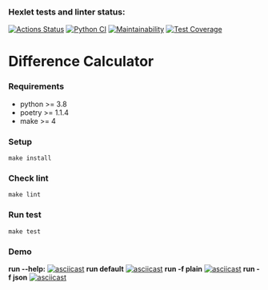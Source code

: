 ### Hexlet tests and linter status:
[![Actions Status](https://github.com/mvaload/python-project-lvl2/workflows/hexlet-check/badge.svg)](https://github.com/mvaload/python-project-lvl2/actions)
[![Python CI](https://github.com/mvaload/python-project-lvl2/actions/workflows/app-check.yml/badge.svg?branch=main)](https://github.com/mvaload/python-project-lvl2/actions/workflows/app-check.yml)
[![Maintainability](https://api.codeclimate.com/v1/badges/b5247ebfb415a87a5a89/maintainability)](https://codeclimate.com/github/mvaload/python-project-lvl2/maintainability)
[![Test Coverage](https://api.codeclimate.com/v1/badges/b5247ebfb415a87a5a89/test_coverage)](https://codeclimate.com/github/mvaload/python-project-lvl2/test_coverage)


# Difference Calculator

### Requirements

* python >= 3.8
* poetry >= 1.1.4
* make >= 4

### Setup
```make install```

### Check lint
```make lint```

### Run test
```make test```

### Demo
**run --help:**
[![asciicast](https://asciinema.org/a/GGHZoInOJyfnj6UGZFOgFOD0L.svg)](https://asciinema.org/a/GGHZoInOJyfnj6UGZFOgFOD0L)
**run default**
[![asciicast](https://asciinema.org/a/Un2saEN62VxQGXUdsZGhb9sFC.svg)](https://asciinema.org/a/Un2saEN62VxQGXUdsZGhb9sFC)
**run -f plain**
[![asciicast](https://asciinema.org/a/uc9uKav6ZLQP9APo5FooBTPAp.svg)](https://asciinema.org/a/uc9uKav6ZLQP9APo5FooBTPAp)
**run -f json**
[![asciicast](https://asciinema.org/a/X6jJhV7R9ruk3UaHkUrjKvwQK.svg)](https://asciinema.org/a/X6jJhV7R9ruk3UaHkUrjKvwQK)
